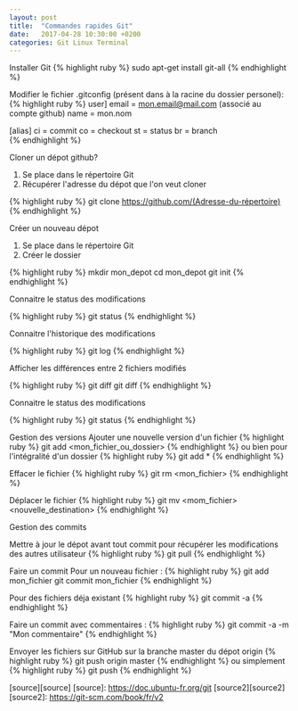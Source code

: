 ```yaml
---
layout: post
title:  "Commandes rapides Git"
date:   2017-04-28 10:30:00 +0200
categories: Git Linux Terminal 
---
```


Installer Git
{% highlight ruby %}
sudo apt-get install git-all
{% endhighlight %}

Modifier le fichier .gitconfig (présent dans à la racine du dossier personel):
{% highlight ruby %}
user] 
    email = mon.email@mail.com (associé au compte github)
    name = mon.nom 

 [alias] 
    ci = commit 
    co = checkout 
    st = status 
    br = branch  
{% endhighlight %}


Cloner un dépot github?

1. Se place dans le répertoire Git
2. Récupérer l'adresse du dépot que l'on veut cloner

{% highlight ruby %}
git clone https://github.com/(Adresse-du-répertoire)
{% endhighlight %}


Créer un nouveau dépot

1. Se place dans le répertoire Git
2. Créer le dossier

{% highlight ruby %}
mkdir mon_depot
cd mon_depot
git init
{% endhighlight %}




Connaitre le status des modifications

{% highlight ruby %}
git status
{% endhighlight %}

Connaitre l'historique des modifications

{% highlight ruby %}
git log
{% endhighlight %}


Afficher les différences entre 2 fichiers modifiés

{% highlight ruby %}
git diff
git diff <commit1> <commit2>
{% endhighlight %}

Connaitre le status des modifications

{% highlight ruby %}
git status
{% endhighlight %}

Gestion des versions
Ajouter une nouvelle version d'un fichier
{% highlight ruby %}
git add <mon_fichier_ou_dossier>
{% endhighlight %}
ou bien pour l'intégralité d'un dossier
{% highlight ruby %}
git add *
{% endhighlight %}

Effacer le fichier
{% highlight ruby %}
git rm <mon_fichier>
{% endhighlight %}


Déplacer le fichier
{% highlight ruby %}
git mv <mom_fichier> <nouvelle_destination>
{% endhighlight %}

Gestion des commits

Mettre à jour le dépot avant tout commit pour récupérer les modifications des autres utilisateur
{% highlight ruby %}
git pull
{% endhighlight %}

Faire un commit
Pour un nouveau fichier :
{% highlight ruby %}
git add mon_fichier
git commit mon_fichier
{% endhighlight %}


Pour des fichiers déja existant
{% highlight ruby %}
git commit -a
{% endhighlight %}


Faire un commit avec commentaires :
{% highlight ruby %}
git commit -a -m "Mon commentaire"
{% endhighlight %}

Envoyer les fichiers sur GitHub sur la branche master du dépot origin
{% highlight ruby %}
git push origin master
{% endhighlight %}
ou simplement
{% highlight ruby %}
git push 
{% endhighlight %}




[source][source]
[source]: https://doc.ubuntu-fr.org/git
[source2][source2]
[source2]: https://git-scm.com/book/fr/v2

